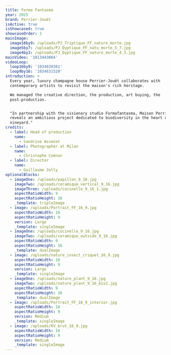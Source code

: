 ```yaml
---
title: Forma Fantasma
year: 2025
brand: Perrier-Jouët
isActive: true
isShowcased: true
showcaseOrder: 1
mainImage:
  image16by9: /uploads/PJ_Triptique_FF_nature_morte.jpg
  image5by7: /uploads/PJ_Dyptique_FF_natu_morte_5_7.jpg
  image4by3: /uploads/PJ_Dyptique_FF_nature_morte_4_3.jpg
mainVideo: '1013443064'
videoLoop:
  loop16by9: '1034630381'
  loop9by16: '1034631520'
introduction: >
  Every year, luxury champagne house Perrier-Jouët collaborates with
  contemporary artists to revisit the maison's rich heritage.

  We managed the creative direction, the production, art buying, the
  post-production.


  "In partnership with the visionary studio Formafantasma, Maison Perrier-Jouët
  reveals an ambitious project dedicated to biodiversity in the heart of its
  vineyard."
credits:
  - label: Head of production
    name:
      - Sandrine Assenat
  - label: Photographer at Milan
    name:
      - Christophe Coënon
  - label: Director
    name:
      - Guillaume Jolly
optionalBlocks:
  - imageOne: /uploads/papillon_9_16.jpg
    imageTwo: /uploads/ceramique_vertical_9_16.jpg
    imageThree: /uploads/cocinelle_9_16_1.jpg
    aspectRatioWidth: 9
    aspectRatioHeight: 16
    _template: tripleImage
  - image: /uploads/Portrait_FF_16_9.jpg
    aspectRatioWidth: 16
    aspectRatioHeight: 9
    version: Large
    _template: singleImage
  - imageOne: /uploads/cocinelle_9_16.jpg
    imageTwo: /uploads/ceramique_outside_9_16.jpg
    aspectRatioWidth: 9
    aspectRatioHeight: 16
    _template: dualImage
  - image: /uploads/nature_insect_criquet_16_9.jpg
    aspectRatioWidth: 16
    aspectRatioHeight: 9
    version: Large
    _template: singleImage
  - imageOne: /uploads/nature_plant_9_16.jpg
    imageTwo: /uploads/nature_plant_9_16_bis2.jpg
    aspectRatioWidth: 9
    aspectRatioHeight: 16
    _template: dualImage
  - image: /uploads/Portrait_FF_16_9_interior.jpg
    aspectRatioWidth: 16
    aspectRatioHeight: 9
    version: Medium
    _template: singleImage
  - image: /uploads/KV_brut_16_9.jpg
    aspectRatioWidth: 16
    aspectRatioHeight: 9
    version: Medium
    _template: singleImage
---
```


